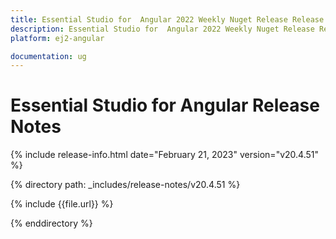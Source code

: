```yaml
---
title: Essential Studio for  Angular 2022 Weekly Nuget Release Release Notes  
description: Essential Studio for  Angular 2022 Weekly Nuget Release Release Notes  
platform: ej2-angular

documentation: ug
---
```


# Essential Studio for  Angular   Release Notes  

{% include release-info.html date="February 21, 2023"  version="v20.4.51" %} 

{% directory path: _includes/release-notes/v20.4.51 %}

{% include {{file.url}} %}

{% enddirectory %}


